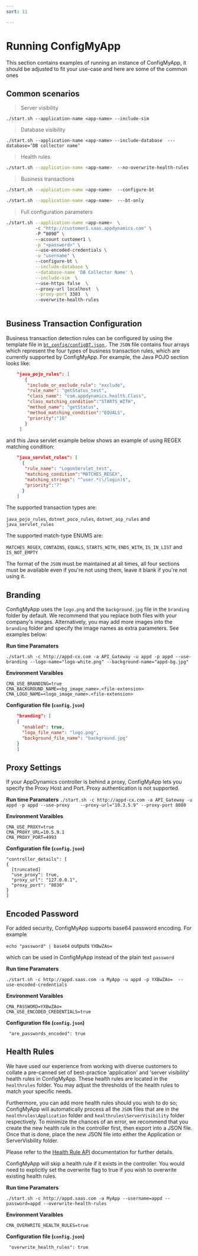 ```yaml
---
sort: 11

---
```


# Running ConfigMyApp

This section contains examples of running an instance of ConfigMyApp, it should be adjusted to fit your use-case and here are some of the common ones

## Common scenarios  

> Server visibility

```
./start.sh --application-name <app-name> --include-sim
```

> Database visibility

```
./start.sh --application-name <app-name> --include-database  ---database=’DB collector name’
```

> Health rules

```bash
./start.sh --application-name <app-name>  --no-overwrite-health-rules
```

> Business transactions

```bash
./start.sh --application-name <app-name>  --configure-bt
```

```bash
./start.sh --application-name <app-name>  ---bt-only
```

> Full configuration parameters

```bash
./start.sh --application-name <app-name>  \ 
           -c "http://customer1.saas.appdynamics.com" \ 
           -P “8090” \ 
           --account customer1 \
           -p "<password>" \ 
           --use-encoded-credentials \
           -u "username" \ 
           --configure-bt \
           --include-database \
           --database-name 'DB Collector Name' \
           --include-sim  \ 
           --use-https false  \ 
           --proxy-url localhost  \
           --proxy-port 3303  \ 
           --overwrite-health-rules 
                  
```

## Business Transaction Configuration 

Business transaction detection rules can be configured by using the template file in <a href="https://github.com/Appdynamics/ConfigMyApp/tree/master/bt_config"> `bt_config/configBT.json` </a>. The `JSON` file contains four arrays which represent the four types of business transaction rules, which are currently supported by ConfigMyApp. For example, the Java POJO section looks like: 

```json
    "java_pojo_rules": [
       {
        "include_or_exclude_rule": "exclude",
        "rule_name": "getStatus_test",
        "class_name": "com.appdynamics.health.Class",
        "class_matching_condition":"STARTS_WITH",
        "method_name": "getStatus",
        "method_matching_condition":"EQUALS",
        "priority":"10"
       }
     ]
```

and this Java servlet example below shows an example of using REGEX matching condition:

```json
    "java_servlet_rules": [
      {
       "rule_name": "LogonServlet_test",
       "matching_condition":"MATCHES_REGEX",
       "matching_strings": "^user.*(\/login)$",
       "priority":"7"
      }
    ]   
```
The supported transaction types are: 

`java_pojo_rules`, `dotnet_poco_rules`, `dotnet_asp_rules` and `java_servlet_rules`

The supported match-type ENUMS are: 

`MATCHES_REGEX`, `CONTAINS`, `EQUALS`, `STARTS_WITH`, `ENDS_WITH`, `IS_IN_LIST` and `IS_NOT_EMPTY`
     
The format of the `JSON` must be maintained at all times, all four sections must be available even if you're not using them, leave it blank if you're not using it. 

## Branding 

ConfigMyApp uses the `logo.png` and the `background.jpg` file in the `branding` folder by default. We recommend that you replace both files with your company's images. Alternatively, you may add more images into the `branding` folder and specify the image names as extra parameters. See examples below: 

<b> Run time Paramaters</b>

`./start.sh -c http://appd-cx.com -a API_Gateway -u appd -p appd --use-branding --logo-name="logo-white.png" --background-name="appd-bg.jpg"`

<b>Environment Varaibles</b>

```
CMA_USE_BRANDING=true
CMA_BACKGROUND_NAME=<bg_image_name>.<file-extension>
CMA_LOGO_NAME=<logo_image_name>.<file-extension>

```

<b>Configuration file (`config.json`)</b>

```json
    "branding": [
    {
      "enabled": true,
      "logo_file_name": "logo.png",
      "background_file_name": "background.jpg"
    }
    ]
```

## Proxy Settings 

If your AppDynamics controller is behind a proxy, ConfigMyApp lets you specify the Proxy Host and Port. Proxy authentication is not supported. 

<b> Run time Paramaters</b>
`./start.sh -c http://appd-cx.com -a API_Gateway -u appd -p appd --use-proxy 	--proxy-url="10.3.5.9" --proxy-port 8080`

<b>Environment Varaibles</b>

```
CMA_USE_PROXY=true
CMA_PROXY_URL=10.5.9.1
CMA_PROXY_PORT=4993
```
<b>Configuration file (`config.json`)</b>

    "controller_details": [
    {
      [truncated]
      "use_proxy": true,
      "proxy_url": "127.0.0.1",
      "proxy_port": "8030" 
    }
    ]
    
## Encoded Password  

For added security, ConfigMyApp supports base64 password encoding. For example 

`echo "password" | base64` outputs  `YXBwZAo=` 

which can be used in ConfigMyApp instead of the plain text `password`

<b> Run time Paramaters</b>

`./start.sh -c http://appd.saas.com -a MyApp -u appd -p YXBwZAo=  --use-encoded-credentials`

<b>Environment Varaibles</b>

```
CMA_PASSWORD=YXBwZAo=
CMA_USE_ENCODED_CREDENTIALS=true
```
<b>Configuration file (`config.json`)</b>

` "are_passwords_encoded": true`

## Health Rules 

We have used our experience from working with diverse customers to collate a pre-canned set of best-practice 'application' and 'server visibility' health rules in ConfigMyApp. These health rules are located in the `healthrules` folder.  You may adjust the thresholds of the health rules to match your specific needs. 

Furthermore, you can add more health rules should you wish to do so; ConfigMyApp will automatically process all the `JSON` files that are in the `healthrules\Application` folder and `healthrules\ServerVisibility` folder respectively. To minimize the chances of an error, we recommend that you create the new health rule in the controller first, then export into a JSON file. Once that is done, place the new JSON file into either the Application or ServerVisbility folder. 

Please refer to the <a href="https://docs.appdynamics.com/display/PRO45/Health+Rule+API"> Health Rule API</a> documentation for further details. 

ConfigMyApp will skip a health rule if it exists in the controller. You would need to explicitly set the overwrite flag to true if you wish to overwrite existing health rules. 

<b> Run time Paramaters</b>

`./start.sh -c http://appd.saas.com -a MyApp --username=appd --password=appd --overwrite-health-rules`

<b>Environment Varaibles</b>

`CMA_OVERWRITE_HEALTH_RULES=true`

<b>Configuration file (`config.json`)</b>

` "overwrite_health_rules": true`
